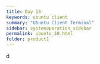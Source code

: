 ```yaml
---
title: Day 18
keywords: ubuntu client
summary: "Ubuntu Client Terminal"
sidebar: systemoperation_sidebar
permalink: ubuntu_18.html
folder: product1
---
```


d
